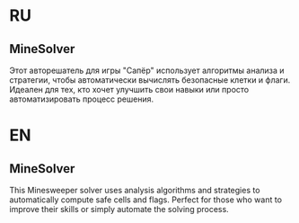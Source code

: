 # RU

## MineSolver

Этот авторешатель для игры "Сапёр" использует алгоритмы анализа и стратегии, чтобы автоматически вычислять безопасные клетки и флаги. Идеален для тех, кто хочет улучшить свои навыки или просто автоматизировать процесс решения.

# EN

## MineSolver

This Minesweeper solver uses analysis algorithms and strategies to automatically compute safe cells and flags. Perfect for those who want to improve their skills or simply automate the solving process.

